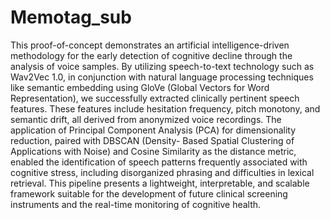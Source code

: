 # Memotag_sub
This proof-of-concept demonstrates an artificial intelligence-driven methodology for the early
detection of cognitive decline through the analysis of voice samples. By utilizing speech-to-text
technology such as Wav2Vec 1.0, in conjunction with natural language processing techniques like
semantic embedding using GloVe (Global Vectors for Word Representation), we successfully
extracted clinically pertinent speech features. These features include hesitation frequency, pitch
monotony, and semantic drift, all derived from anonymized voice recordings. The application of
Principal Component Analysis (PCA) for dimensionality reduction, paired with DBSCAN (Density-
Based Spatial Clustering of Applications with Noise) and Cosine Similarity as the distance metric,
enabled the identification of speech patterns frequently associated with cognitive stress, including
disorganized phrasing and difficulties in lexical retrieval. This pipeline presents a lightweight,
interpretable, and scalable framework suitable for the development of future clinical screening
instruments and the real-time monitoring of cognitive health.
